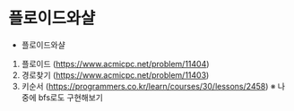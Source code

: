 # 플로이드와샬

- 플로이드와샬

1.  플로이드 (https://www.acmicpc.net/problem/11404)
2.  경로찾기 (https://www.acmicpc.net/problem/11403) 
3.  키순서 (https://programmers.co.kr/learn/courses/30/lessons/2458) ※ 나중에 bfs로도 구현해보기
